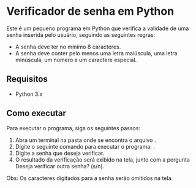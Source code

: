 # Verificador de senha em Python

Este é um pequeno programa em Python que verifica a validade de uma senha inserida pelo usuário, seguindo as seguintes regras:

- A senha deve ter no mínimo 8 caracteres.
- A senha deve conter pelo menos uma letra maiúscula, uma letra minúscula, um número e um caractere especial.

## Requisitos

- Python 3.x

## Como executar

Para executar o programa, siga os seguintes passos:

1. Abra um terminal na pasta onde se encontra o arquivo .
2. Digite o seguinte comando para executar o programa: .
3. Digite a senha que deseja verificar.
4. O resultado da verificação será exibido na tela, junto com a pergunta Deseja verificar outra senha? (s/n).

Obs: Os caracteres digitados para a senha serão omitidos na tela.
